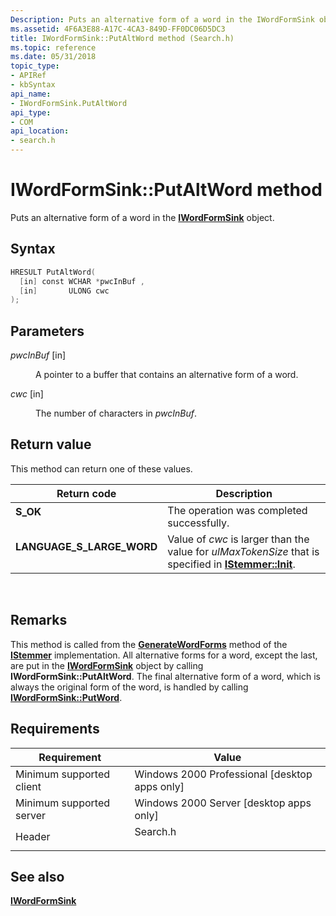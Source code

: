 ```yaml
---
Description: Puts an alternative form of a word in the IWordFormSink object.
ms.assetid: 4F6A3E88-A17C-4CA3-849D-FF0DC06D5DC3
title: IWordFormSink::PutAltWord method (Search.h)
ms.topic: reference
ms.date: 05/31/2018
topic_type: 
- APIRef
- kbSyntax
api_name: 
- IWordFormSink.PutAltWord
api_type: 
- COM
api_location: 
- search.h
---
```


# IWordFormSink::PutAltWord method

Puts an alternative form of a word in the [**IWordFormSink**](/windows/desktop/api/Indexsrv/nn-indexsrv-iwordformsink) object.

## Syntax


```C++
HRESULT PutAltWord(
  [in] const WCHAR *pwcInBuf ,
  [in]       ULONG cwc
);
```



## Parameters

<dl> <dt>

*pwcInBuf* \[in\]
</dt> <dd>

A pointer to a buffer that contains an alternative form of a word.

</dd> <dt>

*cwc* \[in\]
</dt> <dd>

The number of characters in *pwcInBuf*.

</dd> </dl>

## Return value

This method can return one of these values.



| Return code                                                                                              | Description                                                                                                                                       |
|----------------------------------------------------------------------------------------------------------|---------------------------------------------------------------------------------------------------------------------------------------------------|
| <dl> <dt>**S\_OK**</dt> </dl>                     | The operation was completed successfully. <br/>                                                                                             |
| <dl> <dt>**LANGUAGE\_S\_LARGE\_WORD** </dt> </dl> | Value of *cwc* is larger than the value for *ulMaxTokenSize* that is specified in [**IStemmer::Init**](/windows/win32/api/indexsrv/nf-indexsrv-istemmer-init). <br/> |



 

## Remarks

This method is called from the [**GenerateWordForms**](/windows/win32/api/indexsrv/nf-indexsrv-istemmer-generatewordforms) method of the [**IStemmer**](/windows/win32/api/indexsrv/nn-indexsrv-istemmer) implementation. All alternative forms for a word, except the last, are put in the [**IWordFormSink**](/windows/desktop/api/Indexsrv/nn-indexsrv-iwordformsink) object by calling **IWordFormSink::PutAltWord**. The final alternative form of a word, which is always the original form of the word, is handled by calling [**IWordFormSink::PutWord**](iwordformsink-putword.md).

## Requirements



| Requirement | Value |
|-------------------------------------|-------------------------------------------------------------------------------------|
| Minimum supported client<br/> | Windows 2000 Professional \[desktop apps only\]<br/>                          |
| Minimum supported server<br/> | Windows 2000 Server \[desktop apps only\]<br/>                                |
| Header<br/>                   | <dl> <dt>Search.h</dt> </dl> |



## See also

<dl> <dt>

[**IWordFormSink**](/windows/desktop/api/Indexsrv/nn-indexsrv-iwordformsink)
</dt> </dl>

 

 
